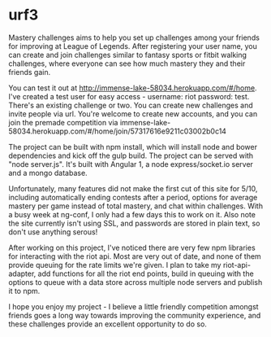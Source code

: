 # urf3

Mastery challenges aims to help you set up challenges among your friends for improving at League of Legends.  After registering your user name, you can create and join challenges similar to fantasy sports or fitbit walking challenges, where everyone can see how much mastery they and their friends gain.

You can test it out at http://immense-lake-58034.herokuapp.com/#/home.  I've created a  test user for easy access - username: riot password: test.  There's an existing challenge or two.  You can create new challenges and invite people via url.  You're welcome to create new accounts, and you can join the premade competition via immense-lake-58034.herokuapp.com/#/home/join/57317616e9211c03002b0c14

The project can be built with npm install, which will install node and bower dependencies and kick off the gulp build.  The project can be served with "node server.js".  It's built with Angular 1, a node express/socket.io server and a mongo database.

Unfortunately, many features did not make the first cut of this site for 5/10, including automatically ending contests after a period, options for average mastery per game instead of total mastery, and chat within challenges.  With a busy week at ng-conf, I only had a few days this  to work on it.  Also note the site currently isn't using SSL, and passwords are stored in plain text, so don't use anything serous!

After working on this project, I've noticed there are very few npm libraries for interacting with the riot api.  Most are very out of date, and none of them provide queuing for the rate limits we're given.  I plan to take my riot-api-adapter, add functions for all the riot end points, build in queuing with the options to queue with a data store across multiple node servers and publish it to npm.

I hope you enjoy my project - I believe a little friendly competition amongst friends goes a long way towards improving the community experience, and these challenges provide an excellent opportunity to do so.
